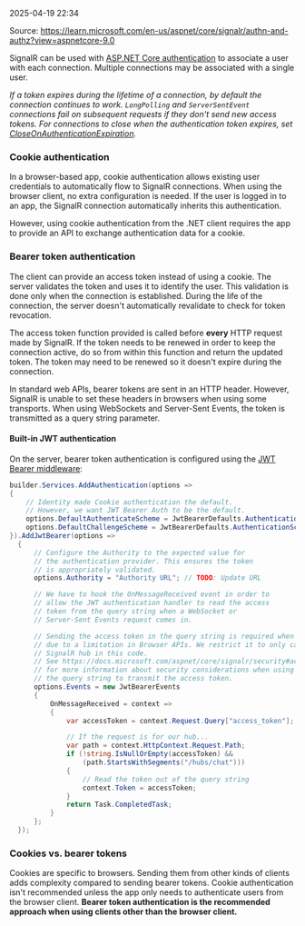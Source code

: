 2025-04-19 22:34

Source: https://learn.microsoft.com/en-us/aspnet/core/signalr/authn-and-authz?view=aspnetcore-9.0

SignalR can be used with [ASP.NET Core authentication](https://learn.microsoft.com/en-us/aspnet/core/security/authentication/identity?view=aspnetcore-9.0) to associate a user with each connection. Multiple connections may be associated with a single user.

*If a token expires during the lifetime of a connection, by default the connection continues to work. `LongPolling` and `ServerSentEvent` connections fail on subsequent requests if they don't send new access tokens. For connections to close when the authentication token expires, set [CloseOnAuthenticationExpiration](https://learn.microsoft.com/en-us/aspnet/core/signalr/configuration?view=aspnetcore-9.0#advanced-http-configuration-options).*

### Cookie authentication
In a browser-based app, cookie authentication allows existing user credentials to automatically flow to SignalR connections. When using the browser client, no extra configuration is needed. If the user is logged in to an app, the SignalR connection automatically inherits this authentication.

However, using cookie authentication from the .NET client requires the app to provide an API to exchange authentication data for a cookie.

### Bearer token authentication

The client can provide an access token instead of using a cookie. The server validates the token and uses it to identify the user. This validation is done only when the connection is established. During the life of the connection, the server doesn't automatically revalidate to check for token revocation.

The access token function provided is called before **every** HTTP request made by SignalR. If the token needs to be renewed in order to keep the connection active, do so from within this function and return the updated token. The token may need to be renewed so it doesn't expire during the connection.

In standard web APIs, bearer tokens are sent in an HTTP header. However, SignalR is unable to set these headers in browsers when using some transports. When using WebSockets and Server-Sent Events, the token is transmitted as a query string parameter.

#### Built-in JWT authentication
On the server, bearer token authentication is configured using the [JWT Bearer middleware](https://learn.microsoft.com/en-us/dotnet/api/microsoft.extensions.dependencyinjection.jwtbearerextensions.addjwtbearer):

```C#
builder.Services.AddAuthentication(options =>
{
    // Identity made Cookie authentication the default.
    // However, we want JWT Bearer Auth to be the default.
    options.DefaultAuthenticateScheme = JwtBearerDefaults.AuthenticationScheme;
    options.DefaultChallengeScheme = JwtBearerDefaults.AuthenticationScheme;
}).AddJwtBearer(options =>
  {
      // Configure the Authority to the expected value for
      // the authentication provider. This ensures the token
      // is appropriately validated.
      options.Authority = "Authority URL"; // TODO: Update URL

      // We have to hook the OnMessageReceived event in order to
      // allow the JWT authentication handler to read the access
      // token from the query string when a WebSocket or 
      // Server-Sent Events request comes in.

      // Sending the access token in the query string is required when using WebSockets or ServerSentEvents
      // due to a limitation in Browser APIs. We restrict it to only calls to the
      // SignalR hub in this code.
      // See https://docs.microsoft.com/aspnet/core/signalr/security#access-token-logging
      // for more information about security considerations when using
      // the query string to transmit the access token.
      options.Events = new JwtBearerEvents
      {
          OnMessageReceived = context =>
          {
              var accessToken = context.Request.Query["access_token"];

              // If the request is for our hub...
              var path = context.HttpContext.Request.Path;
              if (!string.IsNullOrEmpty(accessToken) &&
                  (path.StartsWithSegments("/hubs/chat")))
              {
                  // Read the token out of the query string
                  context.Token = accessToken;
              }
              return Task.CompletedTask;
          }
      };
  });
```

### Cookies vs. bearer tokens

Cookies are specific to browsers. Sending them from other kinds of clients adds complexity compared to sending bearer tokens. Cookie authentication isn't recommended unless the app only needs to authenticate users from the browser client. **Bearer token authentication is the recommended approach when using clients other than the browser client.**